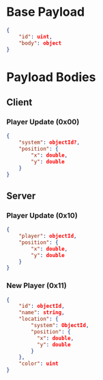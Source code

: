 # Base Payload
```json
{
    "id": uint,
    "body": object
}
```

# Payload Bodies
## Client
### Player Update (0x00)
```json
{
    "system": objectId?,
    "position": {
        "x": double,
        "y": double
    }
}
```

## Server
### Player Update (0x10)
```json
{
    "player": objectId,
    "position": {
        "x": double,
        "y": double
    }
}
```

### New Player (0x11)
```json
{
    "id": objectId,
    "name": string,
    "location": {
        "system": ObjectId,
        "position": {
          "x": double,
          "y": double
        }
    },
    "color": uint
}
```
